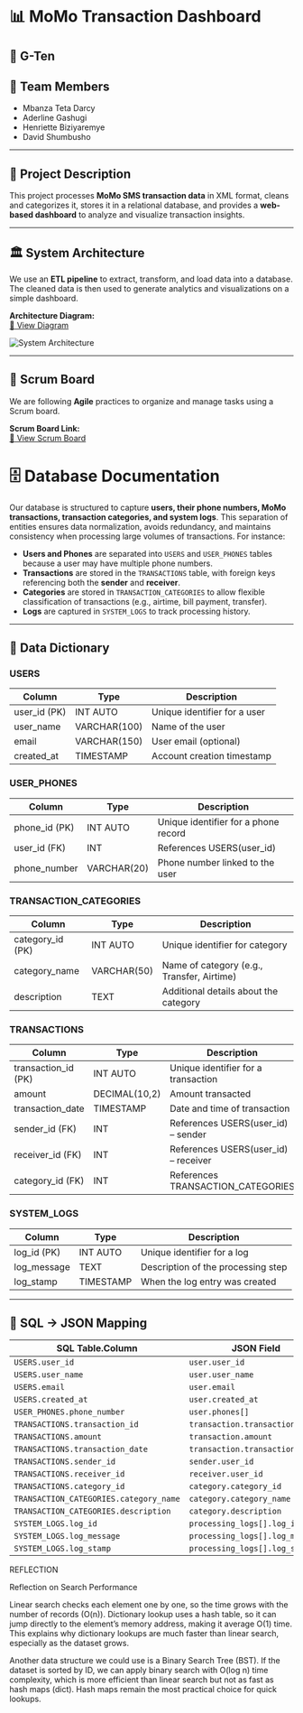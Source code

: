 # 📊 MoMo Transaction Dashboard

## 🧩 G-Ten 
## 👥 Team Members  
- Mbanza Teta Darcy  
- Aderline Gashugi 
- Henriette Biziyaremye 
- David Shumbusho

---

## 📌 Project Description  
This project processes **MoMo SMS transaction data** in XML format, cleans and categorizes it, stores it in a relational database, and provides a **web-based dashboard** to analyze and visualize transaction insights.  

---

## 🏛️ System Architecture  
We use an **ETL pipeline** to extract, transform, and load data into a database. The cleaned data is then used to generate analytics and visualizations on a simple dashboard.

**Architecture Diagram:**  
[🔗 View Diagram](<https://drive.google.com/file/d/13LnY_zU2YuJpSjdtIuyehOeo5_XLI9GL/view?usp=sharing>)

![System Architecture](assets/architecture.jpg)

---

## 📌 Scrum Board  
We are following **Agile** practices to organize and manage tasks using a Scrum board.

**Scrum Board Link:**  
[🔗 View Scrum Board](https://trello.com/b/915F2Fcc)


# 🗄️ Database Documentation
Our database is structured to capture **users, their phone numbers, MoMo transactions, transaction categories, and system logs**. This separation of entities ensures data normalization, avoids redundancy, and maintains consistency when processing large volumes of transactions. For instance:

- **Users and Phones** are separated into `USERS` and `USER_PHONES` tables because a user may have multiple phone numbers.  
- **Transactions** are stored in the `TRANSACTIONS` table, with foreign keys referencing both the **sender** and **receiver**.  
- **Categories** are stored in `TRANSACTION_CATEGORIES` to allow flexible classification of transactions (e.g., airtime, bill payment, transfer).  
- **Logs** are captured in `SYSTEM_LOGS` to track processing history.  
---

## 📑 Data Dictionary  

### USERS
| Column       | Type         | Description                     |
|--------------|-------------|---------------------------------|
| user_id (PK) | INT AUTO     | Unique identifier for a user    |
| user_name    | VARCHAR(100) | Name of the user                |
| email        | VARCHAR(150) | User email (optional)           |
| created_at   | TIMESTAMP    | Account creation timestamp      |

### USER_PHONES
| Column             | Type         | Description                                |
|--------------------|-------------|--------------------------------------------|
| phone_id (PK)      | INT AUTO     | Unique identifier for a phone record       |
| user_id (FK)       | INT          | References USERS(user_id)                  |
| phone_number       | VARCHAR(20)  | Phone number linked to the user            |

### TRANSACTION_CATEGORIES
| Column             | Type         | Description                                |
|--------------------|-------------|--------------------------------------------|
| category_id (PK)   | INT AUTO     | Unique identifier for category             |
| category_name      | VARCHAR(50)  | Name of category (e.g., Transfer, Airtime) |
| description        | TEXT         | Additional details about the category      |

### TRANSACTIONS
| Column             | Type         | Description                                |
|--------------------|-------------|--------------------------------------------|
| transaction_id (PK)| INT AUTO     | Unique identifier for a transaction        |
| amount             | DECIMAL(10,2)| Amount transacted                          |
| transaction_date   | TIMESTAMP    | Date and time of transaction               |
| sender_id (FK)     | INT          | References USERS(user_id) – sender         |
| receiver_id (FK)   | INT          | References USERS(user_id) – receiver       |
| category_id (FK)   | INT          | References TRANSACTION_CATEGORIES          |

### SYSTEM_LOGS
| Column             | Type         | Description                                |
|--------------------|-------------|--------------------------------------------|
| log_id (PK)        | INT AUTO     | Unique identifier for a log                |
| log_message        | TEXT         | Description of the processing step         |
| log_stamp          | TIMESTAMP    | When the log entry was created             |

---

## 💾 SQL → JSON Mapping  

| **SQL Table.Column**                   | **JSON Field**                  |
| -------------------------------------- | ------------------------------- |
| `USERS.user_id`                        | `user.user_id`                  |
| `USERS.user_name`                      | `user.user_name`                |
| `USERS.email`                          | `user.email`                    |
| `USERS.created_at`                     | `user.created_at`               |
| `USER_PHONES.phone_number`             | `user.phones[]`                 |
| `TRANSACTIONS.transaction_id`          | `transaction.transaction_id`    |
| `TRANSACTIONS.amount`                  | `transaction.amount`            |
| `TRANSACTIONS.transaction_date`        | `transaction.transaction_date`  |
| `TRANSACTIONS.sender_id`               | `sender.user_id`                |
| `TRANSACTIONS.receiver_id`             | `receiver.user_id`              |
| `TRANSACTIONS.category_id`             | `category.category_id`          |
| `TRANSACTION_CATEGORIES.category_name` | `category.category_name`        |
| `TRANSACTION_CATEGORIES.description`   | `category.description`          |
| `SYSTEM_LOGS.log_id`                   | `processing_logs[].log_id`      |
| `SYSTEM_LOGS.log_message`              | `processing_logs[].log_message` |
| `SYSTEM_LOGS.log_stamp`                | `processing_logs[].log_stamp`   |


REFLECTION 

Reflection on Search Performance

Linear search checks each element one by one, so the time grows with the number of records (O(n)). 
Dictionary lookup uses a hash table, so it can jump directly to the element’s memory address, making 
it average O(1) time. This explains why dictionary lookups are much faster than linear search, especially 
as the dataset grows.

Another data structure we could use is a Binary Search Tree (BST). If the dataset is sorted by ID, 
we can apply binary search with O(log n) time complexity, which is more efficient than linear search 
but not as fast as hash maps (dict). Hash maps remain the most practical choice for quick lookups.
